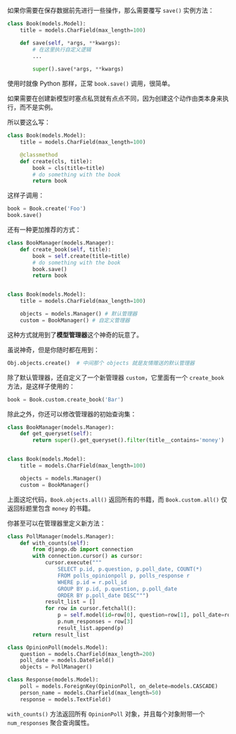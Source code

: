 如果你需要在保存数据前先进行一些操作，那么需要覆写 `save()` 实例方法：

```python
class Book(models.Model):
    title = models.CharField(max_length=100)

    def save(self, *args, **kwargs):
        # 在这里执行自定义逻辑
        ...
        
        super().save(*args, **kwargs)
```

使用时就像 Python 那样，正常 `book.save()` 调用，很简单。

如果需要在创建新模型时塞点私货就有点点不同，因为创建这个动作由类本身来执行，而不是实例。

所以要这么写：

```python
class Book(models.Model):
    title = models.CharField(max_length=100)

    @classmethod
    def create(cls, title):
        book = cls(title=title)
        # do something with the book
        return book
```

这样子调用：

```python
book = Book.create('Foo')
book.save()
```

还有一种更加推荐的方式：

```python
class BookManager(models.Manager):
    def create_book(self, title):
        book = self.create(title=title)
        # do something with the book
        book.save()
        return book


class Book(models.Model):
    title = models.CharField(max_length=100)

    objects = models.Manager() # 默认管理器
    custom = BookManager() # 自定义管理器
```

这种方式就用到了**模型管理器**这个神奇的玩意了。

虽说神奇，但是你随时都在用到：

```python
Obj.objects.create()  # 中间那个 objects 就是友情赠送的默认管理器
```

除了默认管理器，还自定义了一个新管理器 `custom`，它里面有一个 `create_book` 方法，是这样子使用的：

```python
book = Book.custom.create_book('Bar')
```

除此之外，你还可以修改管理器的初始查询集：

```python
class BookManager(models.Manager):
    def get_queryset(self):
        return super().get_queryset().filter(title__contains='money')


class Book(models.Model):
    title = models.CharField(max_length=100)

    objects = models.Manager()
    custom = BookManager()
```

上面这坨代码，`Book.objects.all()` 返回所有的书籍，而 `Book.custom.all()` 仅返回标题里包含 `money` 的书籍。

你甚至可以在管理器里定义新方法：

```python
class PollManager(models.Manager):
    def with_counts(self):
        from django.db import connection
        with connection.cursor() as cursor:
            cursor.execute("""
                SELECT p.id, p.question, p.poll_date, COUNT(*)
                FROM polls_opinionpoll p, polls_response r
                WHERE p.id = r.poll_id
                GROUP BY p.id, p.question, p.poll_date
                ORDER BY p.poll_date DESC""")
            result_list = []
            for row in cursor.fetchall():
                p = self.model(id=row[0], question=row[1], poll_date=row[2])
                p.num_responses = row[3]
                result_list.append(p)
        return result_list

class OpinionPoll(models.Model):
    question = models.CharField(max_length=200)
    poll_date = models.DateField()
    objects = PollManager()

class Response(models.Model):
    poll = models.ForeignKey(OpinionPoll, on_delete=models.CASCADE)
    person_name = models.CharField(max_length=50)
    response = models.TextField()
```

`with_counts()` 方法返回所有 `OpinionPoll` 对象，并且每个对象附带一个 `num_responses` 聚合查询属性。
